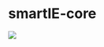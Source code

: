 # smartIE-core

[![](https://jitpack.io/v/iamniklas/smartIE-core.svg)](https://jitpack.io/#iamniklas/smartIE-core)
